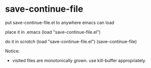 # save-continue-file

put save-continue-file.el to anywhere emacs can load

place it in .emacs
  (load "save-continue-file.el")

do it in *scratch*
  (load "save-continue-file.el")
  (save-continue-file)

Notice:
 - visited files are monotonically grown. use kill-buffer appropriately.
